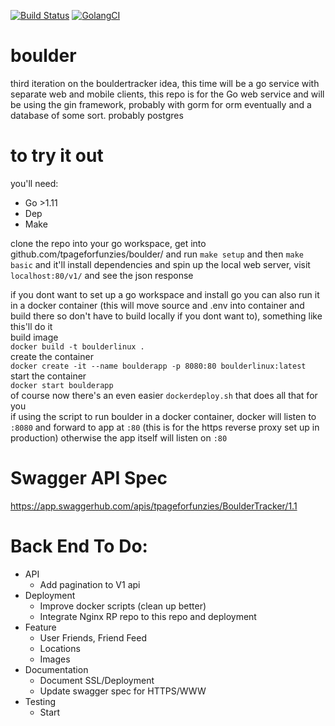 [![Build Status](https://travis-ci.org/tpageforfunzies/boulder.svg?branch=master)](https://travis-ci.org/tpageforfunzies/boulder)
[![GolangCI](https://golangci.com/badges/github.com/golangci/golangci-lint.svg)](https://golangci.com)

# boulder 
third iteration on the bouldertracker idea, this time will be a go service with separate web and mobile clients, this repo is for the Go web service and will be using the gin framework, probably with gorm for orm eventually and a database of some sort.  probably postgres

# to try it out
you'll need: 
  * Go >1.11
  * Dep
  * Make

clone the repo into your go workspace, get into github.com/tpageforfunzies/boulder/ and run `make setup` and then `make basic` and it'll install dependencies and spin up the local web server, visit `localhost:80/v1/` and see the json response

if you dont want to set up a go workspace and install go 
you can also run it in a docker container (this will move source and .env into container and build there so don't have to build locally if you dont want to), something like this'll do it
<br>
build image 
<br>
`docker build -t boulderlinux .`
<br>
create the container
<br>
`docker create -it --name boulderapp -p 8080:80 boulderlinux:latest`
<br>
start the container
<br>
`docker start boulderapp`
<br>
of course now there's an even easier `dockerdeploy.sh` that does all that for you
<br>
if using the script to run boulder in a docker container, docker will listen to `:8080` and forward to app at `:80` (this is for the https reverse proxy set up in production) otherwise the app itself will listen on `:80`

# Swagger API Spec
https://app.swaggerhub.com/apis/tpageforfunzies/BoulderTracker/1.1

# Back End To Do:
 * API
 	* Add pagination to V1 api
 * Deployment
 	* Improve docker scripts (clean up better)
 	* Integrate Nginx RP repo to this repo and deployment
 * Feature
 	* User Friends, Friend Feed
 	* Locations
 	* Images
 * Documentation
 	* Document SSL/Deployment
 	* Update swagger spec for HTTPS/WWW
 * Testing
 	* Start
